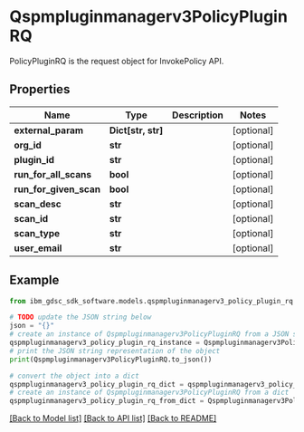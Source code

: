 # Qspmpluginmanagerv3PolicyPluginRQ

PolicyPluginRQ is the request object for InvokePolicy API.

## Properties

Name | Type | Description | Notes
------------ | ------------- | ------------- | -------------
**external_param** | **Dict[str, str]** |  | [optional] 
**org_id** | **str** |  | [optional] 
**plugin_id** | **str** |  | [optional] 
**run_for_all_scans** | **bool** |  | [optional] 
**run_for_given_scan** | **bool** |  | [optional] 
**scan_desc** | **str** |  | [optional] 
**scan_id** | **str** |  | [optional] 
**scan_type** | **str** |  | [optional] 
**user_email** | **str** |  | [optional] 

## Example

```python
from ibm_gdsc_sdk_software.models.qspmpluginmanagerv3_policy_plugin_rq import Qspmpluginmanagerv3PolicyPluginRQ

# TODO update the JSON string below
json = "{}"
# create an instance of Qspmpluginmanagerv3PolicyPluginRQ from a JSON string
qspmpluginmanagerv3_policy_plugin_rq_instance = Qspmpluginmanagerv3PolicyPluginRQ.from_json(json)
# print the JSON string representation of the object
print(Qspmpluginmanagerv3PolicyPluginRQ.to_json())

# convert the object into a dict
qspmpluginmanagerv3_policy_plugin_rq_dict = qspmpluginmanagerv3_policy_plugin_rq_instance.to_dict()
# create an instance of Qspmpluginmanagerv3PolicyPluginRQ from a dict
qspmpluginmanagerv3_policy_plugin_rq_from_dict = Qspmpluginmanagerv3PolicyPluginRQ.from_dict(qspmpluginmanagerv3_policy_plugin_rq_dict)
```
[[Back to Model list]](../README.md#documentation-for-models) [[Back to API list]](../README.md#documentation-for-api-endpoints) [[Back to README]](../README.md)


